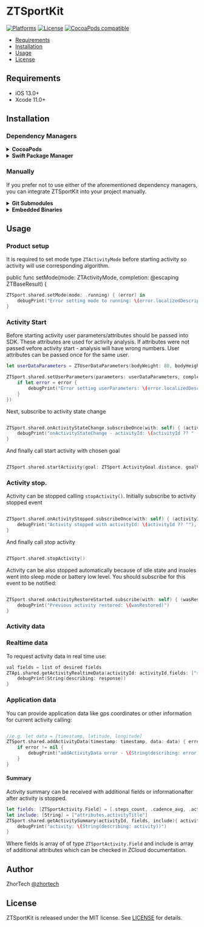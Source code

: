 # ZTSportKit

[![Platforms](https://img.shields.io/cocoapods/p/ZTSportKit.svg)](https://cocoapods.org/pods/ZTSportKit)
[![License](https://img.shields.io/cocoapods/l/ZTSportKit)](https://raw.githubusercontent.com/zhortech/ztsportkit-ios-sdk/main/LICENSE)
[![CocoaPods compatible](https://img.shields.io/cocoapods/v/ZTSportKit.svg)](https://cocoapods.org/pods/ZTSportKit)

- [Requirements](#requirements)
- [Installation](#installation)
- [Usage](#usage)
- [License](#license)

## Requirements

- iOS 13.0+
- Xcode 11.0+

## Installation

### Dependency Managers
<details>
  <summary><strong>CocoaPods</strong></summary>

[CocoaPods](http://cocoapods.org) is a dependency manager for Cocoa projects. You can install it with the following command:

```bash
$ gem install cocoapods
```

To integrate ZTSportKit into your Xcode project using CocoaPods, specify it in your `Podfile`:

```ruby
source 'https://github.com/CocoaPods/Specs.git'
platform :ios, '13.0'
use_frameworks!

pod 'ZTSportKit', :git => "https://github.com/zhortech/ztsportkit-ios-sdk.git"
```
Please add post install script at the end of `Podfile` if there is problem to use  library:

```ruby
post_install do |installer|
    installer.pods_project.targets.each do |target|
      target.build_configurations.each do |config|
        config.build_settings['BUILD_LIBRARY_FOR_DISTRIBUTION'] = 'YES'
      end
    end
  end
```

Then, run the following command:

```bash
$ pod install
```

</details>

<details>
  <summary><strong>Swift Package Manager</strong></summary>

To use ZTSportKit as a [Swift Package Manager](https://swift.org/package-manager/) package just add the following in your Package.swift file.

``` swift
// swift-tools-version:5.3

import PackageDescription

let package = Package(
    name: "ZTSportKit",
    dependencies: [
        .package(url: "https://github.com/zhortech/ztsportkit-ios-sdk.git", .upToNextMajor(from: "0.0.1"))
    ],
    targets: [
        .target(name: "ZTSportKit", dependencies: ["ZTSportKit"])
    ]
)
```
</details>

### Manually

If you prefer not to use either of the aforementioned dependency managers, you can integrate ZTSportKit into your project manually.

<details>
  <summary><strong>Git Submodules</strong></summary><p>

- Open up Terminal, `cd` into your top-level project directory, and run the following command "if" your project is not initialized as a git repository:

```bash
$ git init
```

- Add ZTSportKit as a git [submodule](http://git-scm.com/docs/git-submodule) by running the following command:

```bash
$ git submodule add https://github.com/zhortech/ztsportkit-ios-sdk.git
$ git submodule update --init --recursive
```

- Open the new `ZTSportKit` folder, and drag the `ZTSportKit.xcodeproj` into the Project Navigator of your application's Xcode project.

    > It should appear nested underneath your application's blue project icon. Whether it is above or below all the other Xcode groups does not matter.

- Select the `ZTSportKit.xcodeproj` in the Project Navigator and verify the deployment target matches that of your application target.
- Next, select your application project in the Project Navigator (blue project icon) to navigate to the target configuration window and select the application target under the "Targets" heading in the sidebar.
- In the tab bar at the top of that window, open the "General" panel.
- Click on the `+` button under the "Embedded Binaries" section.
- You will see two different `ZTSportKit.xcodeproj` folders each with two different versions of the `ZTSportKit.framework` nested inside a `Products` folder.

    > It does not matter which `Products` folder you choose from.

- Select the `ZTSportKit.framework`.

- And that's it!

> The `ZTSportKit.framework` is automagically added as a target dependency, linked framework and embedded framework in a copy files build phase which is all you need to build on the simulator and a device.

</p></details>

<details>
  <summary><strong>Embedded Binaries</strong></summary><p>

- Download the latest release from https://github.com/zhortech/ztsportkit-ios-sdk/releases
- Next, select your application project in the Project Navigator (blue project icon) to navigate to the target configuration window and select the application target under the "Targets" heading in the sidebar.
- In the tab bar at the top of that window, open the "General" panel.
- Click on the `+` button under the "Embedded Binaries" section.
- Add the downloaded `ZTSportKit.framework`.
- And that's it!

</p></details>

## Usage

### Product setup
It is required to set mode type `ZTActivityMode` before starting activity so activity will use corresponding algorithm.

public func setMode(mode: ZTActivityMode, completion: @escaping ZTBaseResult) {

```swift
ZTSport.shared.setMode(mode: .running) { (error) in
    debugPrint("Error setting mode to running: \(error.localizedDescription)")
}
```

### Activity Start

Before starting activity user parameters/attributes should be passed into SDK. These attributes are used for activity analysis. If attributes were not passed vefore activity start - analysis will have wrong numbers. User attributes can be passed once for the same user.
```swift
let userDataParameters = ZTUserDataParameters(bodyWeight: 80, bodyHeight: 185, shoeSize: 44)

ZTSport.shared.setUserParameters(parameters: userDataParameters, completion: { (error) in
    if let error = error {
        debugPrint("Error setting userParameters: \(error.localizedDescription)")
    }
})
```
Next, subscribe to activity state change
```swift

ZTSport.shared.onActivityStateChange.subscribeOnce(with: self) { (activityId, actualState, error) in
    debugPrint("onActivityStateChange - activityId: \(activityId ?? " -- "), state: \(actualState), error: \(error?.localizedDescription ?? "")")
}
```
And finally call start activity with chosen goal
```swift

ZTSport.shared.startActivity(goal: ZTSport.ActivityGoal.distance, goalValue: 200)
```

### Activity stop. 
Activity can be stopped calling `stopActivity()`. 
Initially subscribe to activity stopped event
```swift

ZTSport.shared.onActivityStopped.subscribeOnce(with: self) { (activityId, actualState, error) in
    debugPrint("Activity stopped with activityId: \(activityId ?? ""), state: \(actualState), error: \(error?.localizedDescription ?? "")")
}
```
And finally call stop activity
```swift

ZTSport.shared.stopActivity()
```
Activity can be also stopped automatically because of idle state and insoles went into sleep mode or battery low level. 
You should subscribe for this event to be notified:
```swift

ZTSport.shared.onActivityRestoreStarted.subscribe(with: self) { (wasRestored) in
    debugPrint("Previous activity restored: \(wasRestored)")
}
```
### Activity data

### Realtime data
To request activity data in real time use:
```swift
val fields = list of desired fields
ZTApi.shared.getActivityRealtimeData(activityId: activityId,fields: ["steps_count, "cadence_avg", "activity_time"]) { response, error in
    debugPrint(String(describing: response))
}
```

### Application data
You can provide application data like gps coordinates or other information for current activity calling:
```swift

//e.g. let data = [timestamp, latitude, longitude]
ZTSport.shared.addActivityData(timestamp: timestamp, data: data) { error in
    if error != nil {
        debugPrint("addActivityData error - \(String(describing: error))")
    }
}
```


#### Summary
Activity summary can be received with additional fields or informationafter after activity is stopped. 

```swift
let fields: [ZTSportActivity.Field] = [.steps_count, .cadence_avg, .activity_time]
let include: [String] = ["attributes.activityTitle"]
ZTSport.shared.getActivitySummary(activityId, fields, include){ activity, error in
    debugPrint("activity: \(String(describing: activity))")
}
```
Where fields is array of of type `ZTSportActivity.Field` and include is array of additional attributes which can be checked in ZCloud documentation.

## Author

ZhorTech [@zhortech](https://twitter.com/zhortech)

## License

ZTSportKit is released under the MIT license. See [LICENSE](https://github.com/zhortech/ztsportkit-ios-sdk.git/blob/master/LICENSE) for details.

